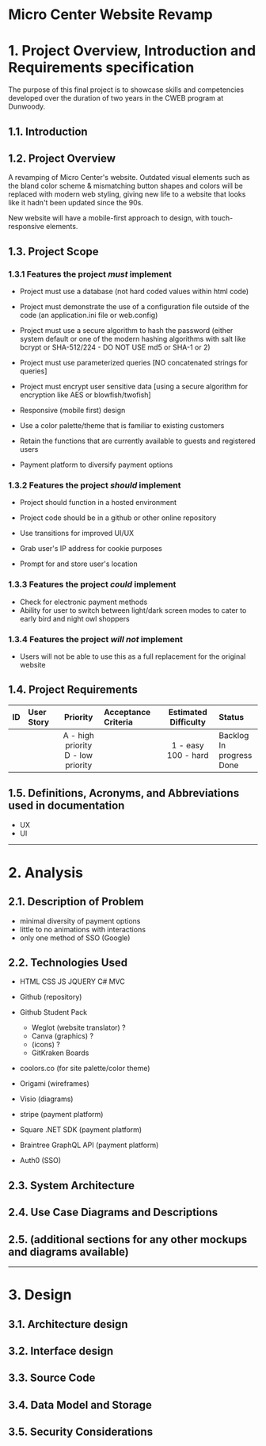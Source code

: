 # Micro Center Website Revamp


# 1. Project Overview, Introduction and Requirements specification


The purpose of this final project is to showcase skills and competencies developed over the duration of two years in the CWEB program at Dunwoody.

## 1.1. Introduction


## 1.2. Project Overview
A revamping of Micro Center's website. Outdated visual elements such as the bland color scheme & mismatching button shapes and colors will be replaced with modern web styling, giving new life to a website that looks like it hadn't been updated since the 90s.

New website will have a mobile-first approach to design, with touch-responsive elements.

## 1.3. Project Scope
### 1.3.1 Features the project _must_ implement
 - Project must use a database (not hard coded values within html code)
 - Project must demonstrate the use of a configuration file outside of the code (an application.ini file or web.config)
 - Project must use a secure algorithm to hash the password (either system default or one of the modern hashing algorithms with salt like bcrypt or SHA-512/224 - DO NOT USE md5 or SHA-1 or 2)
 - Project must use parameterized queries [NO concatenated strings for queries]
 - Project must encrypt user sensitive data [using a secure algorithm for encryption like AES or blowfish/twofish]

 - Responsive (mobile first) design
 - Use a color palette/theme that is familiar to existing customers
 - Retain the functions that are currently available to guests and registered users
 - Payment platform to diversify payment options

### 1.3.2 Features the project _should_ implement
 - Project should function in a hosted environment
 - Project code should be in a github or other online repository

 - Use transitions for improved UI/UX
 - Grab user's IP address for cookie purposes
 - Prompt for and store user's location

### 1.3.3 Features the project _could_ implement
 - Check for electronic payment methods
 - Ability for user to switch between light/dark screen modes to cater to early bird and night owl shoppers

### 1.3.4 Features the project _will not_ implement
 - Users will not be able to use this as a full replacement for the original website

## 1.4. Project Requirements
ID | User Story | Priority | Acceptance Criteria | Estimated Difficulty | Status
:-: | :-- | :-: | :-- | :-: | :--
&nbsp; | &nbsp; | A - high priority<br>D - low priority | &nbsp; | 1 - easy<br>100 - hard | Backlog<br>In progress<br>Done

 

## 1.5. Definitions, Acronyms, and Abbreviations used in documentation
 - UX
 - UI


---

# 2. Analysis
## 2.1. Description of Problem
 - minimal diversity of payment options
 - little to no animations with interactions
 - only one method of SSO (Google)

## 2.2. Technologies Used
 - HTML CSS JS JQUERY C# MVC
 - Github (repository)
 - Github Student Pack
   - Weglot (website translator) ?
   - Canva (graphics) ?
   - (icons) ?
   - GitKraken Boards
 - coolors.co (for site palette/color theme)
 - Origami (wireframes)
 - Visio (diagrams)

 - stripe (payment platform)
 - Square .NET SDK (payment platform)
 - Braintree GraphQL API (payment platform)
 - Auth0 (SSO)


## 2.3. System Architecture


## 2.4. Use Case Diagrams and Descriptions


## 2.5. (additional sections for any other mockups and diagrams available)


---

# 3. Design
## 3.1. Architecture design


## 3.2. Interface design


## 3.3. Source Code


## 3.4. Data Model and Storage


## 3.5. Security Considerations

